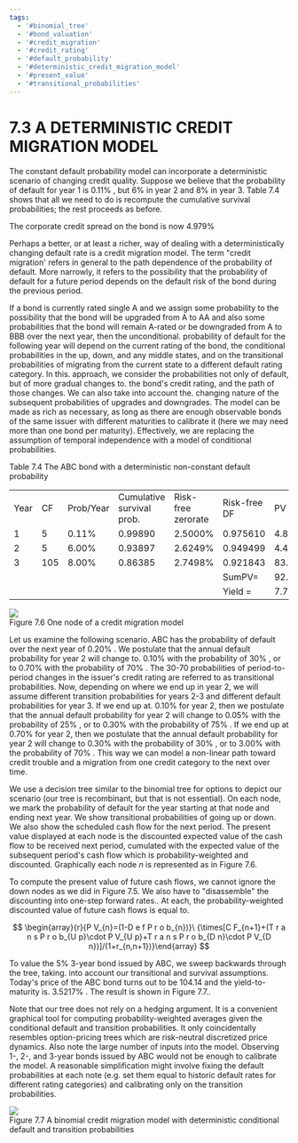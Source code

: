 ```yaml
---
tags:
  - '#binomial_tree'
  - '#bond_valuation'
  - '#credit_migration'
  - '#credit_rating'
  - '#default_probability'
  - '#deterministic_credit_migration_model'
  - '#present_value'
  - '#transitional_probabilities'
---
```

# 7.3 A DETERMINISTIC CREDIT MIGRATION MODEL  

The constant default probability model can incorporate a deterministic scenario of changing credit quality. Suppose we believe that the probability of default for year 1 is $0.11\%$ , but $6\%$ in year 2 and $8\%$ in year 3. Table 7.4 shows that all we need to do is recompute the cumulative survival probabilities; the rest proceeds as before.  

The corporate credit spread on the bond is now $4.979\%$  

Perhaps a better, or at least a richer, way of dealing with a deterministically changing default rate is a credit migration model. The term "credit migration' refers in general to the path dependence of the probability of default. More narrowly, it refers to the possibility that the probability of default for a future period depends on the default risk of the bond during the previous period.  

If a bond is currently rated single A and we assign some probability to the possibility that the bond will be upgraded from A to AA and also some probabilities that the bond will remain A-rated or be downgraded from A to BBB over the next year, then the unconditional. probability of default for the following year will depend on the current rating of the bond, the conditional probabilities in the up, down, and any middle states, and on the transitional probabilities of migrating from the current state to a different default rating category. In this. approach, we consider the probabilities not only of default, but of more gradual changes to. the bond's credit rating, and the path of those changes. We can also take into account the. changing nature of the subsequent probabilities of upgrades and downgrades. The model can be made as rich as necessary, as long as there are enough observable bonds of the same issuer with different maturities to calibrate it (here we may need more than one bond per maturity). Effectively, we are replacing the assumption of temporal independence with a model of conditional probabilities.  

Table 7.4 The ABC bond with a deterministic non-constant default probability   


<html><body><table><tr><td>Year</td><td>CF</td><td>Prob/Year</td><td>Cumulative survival prob.</td><td>Risk-free zerorate</td><td>Risk-free DF</td><td>PV</td></tr><tr><td>1</td><td>5</td><td>0.11%</td><td>0.99890</td><td>2.5000%</td><td>0.975610</td><td>4.8727</td></tr><tr><td>2</td><td>5</td><td>6.00%</td><td>0.93897</td><td>2.6249%</td><td>0.949499</td><td>4.4577</td></tr><tr><td>3</td><td>105</td><td>8.00%</td><td>0.86385</td><td>2.7498%</td><td>0.921843</td><td>83.6150</td></tr><tr><td></td><td></td><td></td><td></td><td></td><td>SumPV=</td><td>92.9454</td></tr><tr><td></td><td></td><td></td><td></td><td></td><td>Yield =</td><td>7.7238%</td></tr></table></body></html>  

![](3d5a60eb045d99475171181ccb4a56c0a493af7d56acf15350a0737096371b62.jpg)  
Figure 7.6 One node of a credit migration model  

Let us examine the following scenario. ABC has the probability of default over the next year of $0.20\%$ . We postulate that the annual default probability for year 2 will change to. $0.10\%$ with the probability of $30\%$ , or to $0.70\%$ with the probability of $70\%$ . The 30-70 probabilities of period-to-period changes in the issuer's credit rating are referred to as transitional probabilities. Now, depending on where we end up in year 2, we will assume different transition probabilities for years 2-3 and different default probabilities for year 3. If we end up at. $0.10\%$ for year 2, then we postulate that the annual default probability for year 2 will change to $0.05\%$ with the probability of $25\%$ , or to $0.30\%$ with the probability of $75\%$ . If we end up at $0.70\%$ for year 2, then we postulate that the annual default probability for year 2 will change to $0.30\%$ with the probability of $30\%$ , or to $3.00\%$ with the probability of $70\%$ . This way we can model a non-linear path toward credit trouble and a migration from one credit category to the next over time.  

We use a decision tree similar to the binomial tree for options to depict our scenario (our tree is recombinant, but that is not essential). On each node, we mark the probability of default for the year starting at that node and ending next year. We show transitional probabilities of going up or down. We also show the scheduled cash flow for the next period. The present value displayed at each node is the discounted expected value of the cash flow to be received next period, cumulated with the expected value of the subsequent period's cash flow which is probability-weighted and discounted. Graphically each node $n$ is represented as in Figure 7.6.  

To compute the present value of future cash flows, we cannot ignore the down nodes as we did in Figure 7.5. We also have to "disassemble" the discounting into one-step forward rates.. At each, the probability-weighted discounted value of future cash flows is equal to.  

$$
\begin{array}{r}{P V_{n}=(1-D e f P r o b_{n})}\ {\times[C F_{n+1}+(T r a n s P r o b_{U p}\cdot P V_{U p}+T r a n s P r o b_{D n}\cdot P V_{D n})]/(1+r_{n,n+1})}\end{array}
$$  

To value the $5\%$ 3-year bond issued by ABC, we sweep backwards through the tree, taking. into account our transitional and survival assumptions. Today's price of the ABC bond turns out to be 104.14 and the yield-to-maturity is. $3.5217\%$ . The result is shown in Figure 7.7..  

Note that our tree does not rely on a hedging argument. It is a convenient graphical tool for computing probability-weighted averages given the conditional default and transition probabilities. It only coincidentally resembles option-pricing trees which are risk-neutral discretized price dynamics. Also note the large number of inputs into the model. Observing 1-, 2-, and 3-year bonds issued by ABC would not be enough to calibrate the model. A reasonable simplification might involve fixing the default probabilities at each note (e.g. set them equal to historic default rates for different rating categories) and calibrating only on the transition probabilities.  

![](9365043c861865f4d67b679f8c90789091b2f966d93f2d818b4fb4a72c88d410.jpg)  
Figure 7.7 A binomial credit migration model with deterministic conditional default and transition probabilities  
